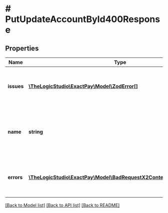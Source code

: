 # # PutUpdateAccountById400Response

## Properties

Name | Type | Description | Notes
------------ | ------------- | ------------- | -------------
**issues** | [**\TheLogicStudio\ExactPay\Model\ZodError[]**](ZodError.md) | List of documented issues that occurred during validation. | [optional]
**name** | **string** | The error type. It has a fixed value of &#x60;ZodError&#x60; for &#x60;400 Bad Request&#x60;. | [optional] [default to 'ZodError']
**errors** | [**\TheLogicStudio\ExactPay\Model\BadRequestX2ContextErrorErrorsInner[]**](BadRequestX2ContextErrorErrorsInner.md) | List of errors that the the submitted entity contains. | [optional]

[[Back to Model list]](../../README.md#models) [[Back to API list]](../../README.md#endpoints) [[Back to README]](../../README.md)

